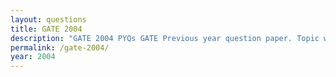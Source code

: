 ```yaml
---
layout: questions
title: GATE 2004
description: "GATE 2004 PYQs GATE Previous year question paper. Topic wise gate questions."
permalink: /gate-2004/
year: 2004
---
```


